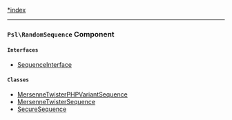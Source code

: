 <!--
    This markdown file was generated using `docs/documenter.php`.

    Any edits to it will likely be lost.
-->

[*index](./../README.md)

---

### `Psl\RandomSequence` Component

#### `Interfaces`

- [SequenceInterface](./../../src/Psl/RandomSequence/SequenceInterface.php#L7)

#### `Classes`

- [MersenneTwisterPHPVariantSequence](./../../src/Psl/RandomSequence/MersenneTwisterPHPVariantSequence.php#L10)
- [MersenneTwisterSequence](./../../src/Psl/RandomSequence/MersenneTwisterSequence.php#L10)
- [SecureSequence](./../../src/Psl/RandomSequence/SecureSequence.php#L15)


